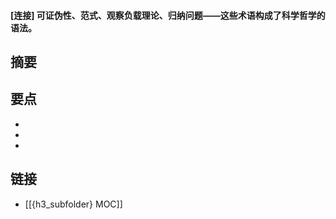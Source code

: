 #### [连接] 可证伪性、范式、观察负载理论、归纳问题——这些术语构成了科学哲学的语法。


## 摘要


## 要点

- 
- 
- 

## 链接

- [[{h3_subfolder} MOC]]
